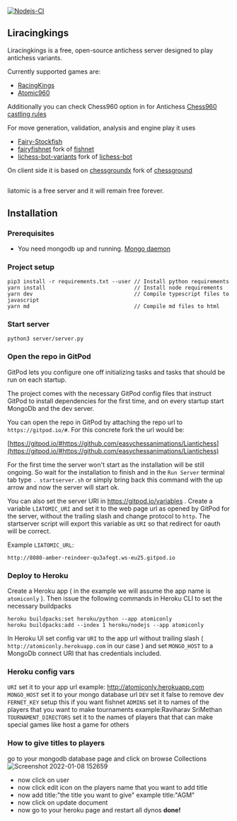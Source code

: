 [![Nodejs-CI](https://github.com/SriMethan/Liantichess/actions/workflows/nodejs.yml/badge.svg)](https://github.com/SriMethan/Liantichess/actions/workflows/nodejs.yml)

## Liracingkings

Liracingkings is a free, open-source antichess server designed to play antichess variants.

Currently supported games are:

- [RacingKings](https://liatomic.herokuapp.com/variants/atomic)
- [Atomic960](https://liatomic.herokuapp.com/variants/atomic960)

Additionally you can check Chess960 option in for Antichess
[Chess960 castling rules](https://en.wikipedia.org/wiki/Chess960#Castling_rules)

For move generation, validation, analysis and engine play it uses
- [Fairy-Stockfish](https://github.com/ianfab/Fairy-Stockfish)
- [fairyfishnet](https://github.com/gbtami/fairyfishnet) fork of [fishnet](https://github.com/niklasf/fishnet)
- [lichess-bot-variants](https://github.com/gbtami/lichess-bot-variants) fork of [lichess-bot](https://github.com/careless25/lichess-bot)

On client side it is based on
[chessgroundx](https://github.com/gbtami/chessgroundx) fork of [chessground](https://github.com/ornicar/chessground)

##

liatomic is a free server and it will remain free forever.

## Installation

### Prerequisites
* You need mongodb up and running. [Mongo daemon](https://docs.mongodb.com/manual/installation/)


### Project setup
```
pip3 install -r requirements.txt --user // Install python requirements
yarn install                            // Install node requirements
yarn dev                                // Compile typescript files to javascript
yarn md                                 // Compile md files to html
```

### Start server
```
python3 server/server.py
```

### Open the repo in GitPod

GitPod lets you configure one off initializing tasks and tasks that should be run on each startup.

The project comes with the necessary GitPod config files that instruct GitPod to install dependencies for the first time, and on every startup start MongoDb and the dev server.

You can open the repo in GitPod by attaching the repo url to `https://gitpod.io/#`. For this concrete fork the url would be:

[https://gitpod.io/#https://github.com/easychessanimations/Liantichess](https://gitpod.io/#https://github.com/easychessanimations/Liantichess)

For the first time the server won't start as the installation will be still ongoing. So wait for the installation to finish and in the `Run Server` terminal tab type `. startserver.sh` or simply bring back this command with the up arrow and now the server will start ok.

You can also set the server URI in https://gitpod.io/variables . Create a variable `LIATOMIC_URI` and set it to the web page url as opened by GitPod for the server, without the trailing slash and change protocol to `http`. The startserver script will export this variable as `URI` so that redirect for oauth will be correct.

Example `LIATOMIC_URL`:

`http://8080-amber-reindeer-qu3afegt.ws-eu25.gitpod.io`

### Deploy to Heroku

Create a Heroku app ( in the example we will assume the app name is `atomiconly` ). Then issue the following commands in Heroku CLI to set the necessary buildpacks

```
heroku buildpacks:set heroku/python --app atomiconly
heroku buildpacks:add --index 1 heroku/nodejs --app atomiconly
```

In Heroku UI set config var `URI` to the app url without trailing slash ( `http://atomiconly.herokuapp.com` in our case ) and set `MONGO_HOST` to a MongoDb connect URI that has credentials included.

### Heroku config vars
`URI` set it to your app url example: http://atomiconly.herokuapp.com
`MONGO_HOST` set it to your mongo database url
`DEV` set it false to remove dev
`FERNET_KEY` setup this if you want fishnet
`ADMINS` set it to names of the players that you want to make tournaments  example:Raviharav SriMethan
`TOURNAMENT_DIRECTORS` set it to the names of players that that can make special games like host a game for others

### How to give titles to players
go to your mongodb database page and click on browse Collections
![Screenshot 2022-01-08 152659](https://user-images.githubusercontent.com/91451271/148640036-7fb953a9-0286-4248-9e05-616ef4c90a2a.png)
- now click on user
- now click edit icon on the players name that you want to add title 
- now add title:"the title you want to give" example title:"AGM"
- now click on update document
- now go to your heroku page and restart all dynos 
 **done!**
